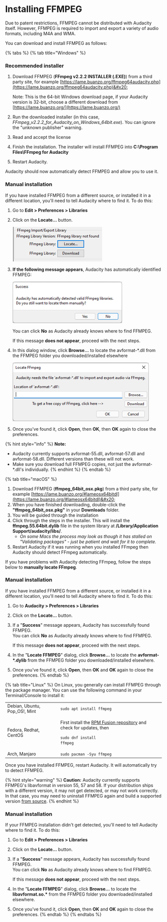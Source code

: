 # Installing FFMPEG

Due to patent restrictions, FFMPEG cannot be distributed with Audacity itself. However, FFMPEG is required to import and export a variety of audio formats, including M4A and WMA.

You can download and install FFMPEG as follows:

{% tabs %}
{% tab title="Windows" %}
### Recommended installer

1.  Download FFMPEG (**FFmpeg v2.2.2 INSTALLER (.EXE)**) from a third party site, for example [https://lame.buanzo.org/ffmpeg64audacity.php](https://lame.buanzo.org/ffmpeg64audacity.php)&#x20;

    Note: This is the 64-bit Windows download page, if your Audacity version is 32-bit, choose a different download from [https://lame.buanzo.org/](https://lame.buanzo.org/)
2. Run the downloaded installer (in this case, _FFmpeg\_v2.2.2\_for\_Audacity\_on\_Windows\_64bit.exe_). You can ignore the "unknown publisher" warning.&#x20;
3. Read and accept the license
4. Finish the installation. The installer will install FFMPEG into  **C:\Program Files\FFmpeg for Audacity**
5. Restart Audacity.

Audacity should now automatically detect FFMPEG and allow you to use it.&#x20;

### Manual installation

If you have installed FFMPEG from a different source, or installed it in a different location, you'll need to tell Audacity where to find it. To do this:&#x20;

1. Go to **Edit > Preferences > Libraries**
2.  Click on the **Locate...** button.&#x20;

    ![](<../../.gitbook/assets/image (4).png>)
3.  **If the following message appears**, Audacity has automatically identified FFMPEG:

    ![](<../../.gitbook/assets/image (19).png>)

    You can click **No** as Audacity already knows where to find FFMPEG.&#x20;

    If this message **does not appear**, proceed with the next steps.
4.  In this dialog window, click **Browse...** to locate the avformat-\*.dll from the FFMPEG folder you downloaded/installed elsewhere&#x20;

    ![](<../../.gitbook/assets/image (11).png>)
5. Once you've found it, click **Open**, then **OK**, then **OK** again to close the preferences.&#x20;

{% hint style="info" %}
**Note:**&#x20;

* Audacity currently supports avformat-55.dll, avformat-57.dll and avformat-58.dll. Different versions than these will not work.&#x20;
* Make sure you download full FFMPEG copies, not just the avformat-\*.dll's individually.&#x20;
{% endhint %}
{% endtab %}

{% tab title="macOS" %}


1. Download FFMPEG (**ffmpeg\_64bit\_osx.pkg**) from a third party site, for example [https://lame.buanzo.org/#lameosx64bitdl](https://lame.buanzo.org/#lameosx64bitdl)&#x20;
2. When you have finished downloading, double-click the **"ffmpeg\_64bit\_osx.pkg"** in your **Downloads** folder.
3. You will be guided through the installation
4. Click through the steps in the installer. This will install the **ffmpeg.55.64bit.dylib** file in the system library at **/Library/Application Support/audacity/libs/**.
   * _On some Macs the process may look as though it has stalled on "Validating packages" - just be patient and wait for it to complete._
5. Restart Audacity if it was running when you installed FFmpeg then Audacity should detect FFmpeg automatically.

If you have problems with Audacity detecting FFmpeg, follow the steps below to **manually locate FFmpeg**.

### Manual installation

If you have installed FFMPEG from a different source, or installed it in a different location, you'll need to tell Audacity where to find it. To do this:&#x20;

1. Go to **Audacity > Preferences > Libraries**
2. Click on the **Locate...** button.&#x20;
3.  If a "**Success**" message appears, Audacity has successfully found FFMPEG. \
    You can click **No** as Audacity already knows where to find FFMPEG.&#x20;

    If this message **does not appear**, proceed with the next steps.
4. In the "**Locate FFMPEG**" dialog, click **Browse...** to locate the **avformat-\*.dylib** from the FFMPEG folder you downloaded/installed elsewhere.
5. Once you've found it, click **Open**, then **OK** and **OK** again to close the preferences.&#x20;
{% endtab %}

{% tab title="Linux" %}
On Linux, you generally can install FFMPEG through the package manager. You can use the following command in your Terminal/Console to install it:

|                                |                                                                                                                                                                          |
| ------------------------------ | ------------------------------------------------------------------------------------------------------------------------------------------------------------------------ |
| Debian, Ubuntu, Pop\_OS!, Mint | `sudo apt install ffmpeg`                                                                                                                                                |
| Fedora, Redhat, CentOS         | <p>First install the <a href="https://rpmfusion.org/Configuration">RPM Fusion repository</a> and check for updates, then </p><p><code>sudo dnf install ffmpeg</code></p> |
| Arch, Manjaro                  | `sudo pacman -Syu ffmpeg`                                                                                                                                                |

Once you have installed FFMPEG, restart Audacity. It will automatically try to detect FFMPEG.&#x20;

{% hint style="warning" %}
**Caution:** Audacity currently supports FFMPEG's libavformat in version 55, 57 and 58. If your distribution ships with a different version, it may not get detected, or may not work correctly. In that case, you may need to uninstall FFMPEG again and build a supported version [from source](https://ffmpeg.org/download.html#releases).&#x20;
{% endhint %}

### Manual installation

If your FFMPEG installation didn't get detected, you'll need to tell Audacity where to find it. To do this:&#x20;

1. Go to **Edit > Preferences > Libraries**
2. Click on the **Locate...** button.&#x20;
3.  If a "**Success**" message appears, Audacity has successfully found FFMPEG. \
    You can click **No** as Audacity already knows where to find FFMPEG.&#x20;

    If this message **does not appear**, proceed with the next steps.
4. In the "**Locate FFMPEG**" dialog, click **Browse...** to locate the **libavformat.so.\*** from the FFMPEG folder you downloaded/installed elsewhere.
5. Once you've found it, click **Open**, then **OK** and **OK** again to close the preferences.&#x20;
{% endtab %}
{% endtabs %}
